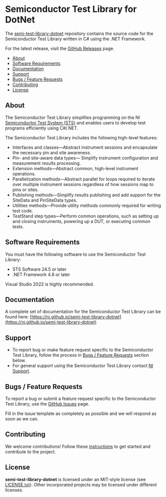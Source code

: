 # Semiconductor Test Library for DotNet

The [semi-test-library-dotnet](https://github.com/ni/semi-test-library-dotnet) repository contains the source code for the Semiconductor Test Library written in C# using the .NET Framework.

For the latest release, visit the [GitHub Releases](https://github.com/ni/semi-test-library-dotnet/releases) page.

- [About](#about)
- [Software Requirements](#software-requirements)
- [Documentation](#documentation)
- [Support](#support)
- [Bugs / Feature Requests](#bugs--feature-requests)
- [Contributing](#contributing)
- [License](#license)

## About

The Semiconductor Test Library simplifies programming on the NI [Semiconductor Test System (STS)](https://www.ni.com/sts) and enables users to develop test programs efficiently using C#/.NET.

The Semiconductor Test Library includes the following high-level features:

- Interfaces and classes—Abstract instrument sessions and encapsulate the necessary pin and site awareness.
- Pin- and site-aware data types— Simplify instrument configuration and measurement results processing.
- Extension methods—Abstract common, high-level instrument operations.
- Parallelization methods—Abstract parallel for loops required to iterate over multiple instrument sessions regardless of how sessions map to pins or sites.
- Publishing methods—Simplify results publishing and add support for the SiteData and PinSiteData types.
- Utilities methods—Provide utility methods commonly required for writing test code.
- TestStand step types—Perform common operations, such as setting up and closing instruments, powering up a DUT, or executing common tests.

## Software Requirements

You must have the following software to use the Semiconductor Test Library:

- STS Software 24.5 or later
- .NET Framework 4.8 or later

Visual Studio 2022 is highly recommended.

## Documentation

A complete set of documentation for the Semiconductor Test Library can be found here: [https://ni.github.io/semi-test-library-dotnet](https://ni.github.io/semi-test-library-dotnet)

## Support

- To report bug or make feature request specific to the Semiconductor Test Library, follow the process in [Bugs / Feature Requests](#bugs--feature-requests) section below.
- For general support using the Semiconductor Test Library contact [NI Support](https://ni.com/ask).

## Bugs / Feature Requests

To report a bug or submit a feature request specific to the Semiconductor Test Library, use the [GitHub Issues](https://github.com/ni/semi-test-library-dotnet/issues) page.

Fill in the issue template as completely as possible and we will respond as soon as we can.

## Contributing

We welcome contributions! Follow these [instructions](CONTRIBUTING.md) to get started and contribute to the project.

## License

**semi-test-library-dotnet** is licensed under an MIT-style license (see [LICENSE.txt](LICENSE.txt)). Other incorporated projects may be licensed under different licenses.
